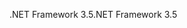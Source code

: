  <span data-ttu-id="09c7c-101">.NET Framework 3.5</span><span class="sxs-lookup"><span data-stu-id="09c7c-101">.NET Framework 3.5</span></span> 
